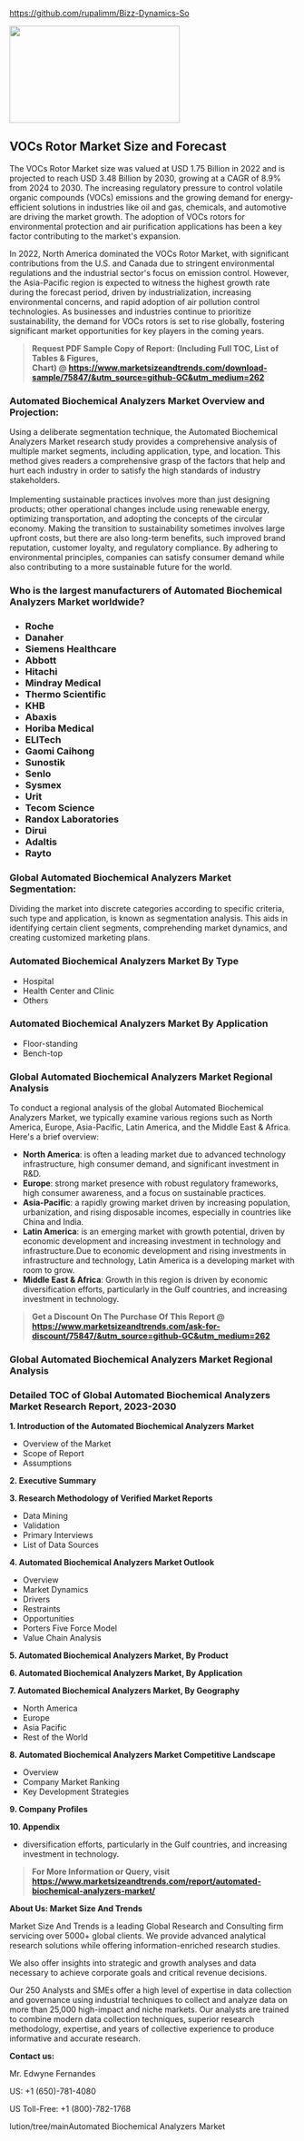 https://github.com/rupalimm/Bizz-Dynamics-So<p><img class="alignnone size-medium wp-image-20088" src="https://ffe5etoiles.com/wp-content/uploads/2024/12/MST1-300x171.png" alt="" width="300" height="171" /></p><h2>VOCs Rotor Market Size and Forecast</h2><p>The VOCs Rotor Market size was valued at USD 1.75 Billion in 2022 and is projected to reach USD 3.48 Billion by 2030, growing at a CAGR of 8.9% from 2024 to 2030. The increasing regulatory pressure to control volatile organic compounds (VOCs) emissions and the growing demand for energy-efficient solutions in industries like oil and gas, chemicals, and automotive are driving the market growth. The adoption of VOCs rotors for environmental protection and air purification applications has been a key factor contributing to the market's expansion.</p><p>In 2022, North America dominated the VOCs Rotor Market, with significant contributions from the U.S. and Canada due to stringent environmental regulations and the industrial sector's focus on emission control. However, the Asia-Pacific region is expected to witness the highest growth rate during the forecast period, driven by industrialization, increasing environmental concerns, and rapid adoption of air pollution control technologies. As businesses and industries continue to prioritize sustainability, the demand for VOCs rotors is set to rise globally, fostering significant market opportunities for key players in the coming years.</p></p><blockquote id="" class=""><strong>Request PDF Sample Copy of Report: (Including Full TOC, List of Tables &amp; Figures, Chart)&nbsp;@&nbsp;<strong><a href="https://www.marketsizeandtrends.com/download-sample/75847/&utm_source=github-GC&utm_medium=262" target="_blank">https://www.marketsizeandtrends.com/download-sample/75847/&utm_source=github-GC&utm_medium=262</a></strong></strong></blockquote><h3 id="" class="">Automated Biochemical Analyzers Market&nbsp;Overview and Projection:</h3><p id="" class="">Using a deliberate segmentation technique, the Automated Biochemical Analyzers Market research study provides a comprehensive analysis of multiple market segments, including application, type, and location. This method gives readers a comprehensive grasp of the factors that help and hurt each industry in order to satisfy the high standards of industry stakeholders. <br /> <br />Implementing sustainable practices involves more than just designing products; other operational changes include using renewable energy, optimizing transportation, and adopting the concepts of the circular economy. Making the transition to sustainability sometimes involves large upfront costs, but there are also long-term benefits, such improved brand reputation, customer loyalty, and regulatory compliance. By adhering to environmental principles, companies can satisfy consumer demand while also contributing to a more sustainable future for the world.</p><h3 id="" class="">Who is the largest manufacturers of&nbsp;Automated Biochemical Analyzers Market worldwide?</h3><h3 class=""><p><ul><li>Roche </li><li> Danaher </li><li> Siemens Healthcare </li><li> Abbott </li><li> Hitachi </li><li> Mindray Medical </li><li> Thermo Scientific </li><li> KHB </li><li> Abaxis </li><li> Horiba Medical </li><li> ELITech </li><li> Gaomi Caihong </li><li> Sunostik </li><li> Senlo </li><li> Sysmex </li><li> Urit </li><li> Tecom Science </li><li> Randox Laboratories </li><li> Dirui </li><li> Adaltis </li><li> Rayto</li></ul></p></h3><h3 id="" class="">Global&nbsp;Automated Biochemical Analyzers Market Segmentation:</h3><p id="" class="">Dividing the market into discrete categories according to specific criteria, such type and application, is known as segmentation analysis. This aids in identifying certain client segments, comprehending market dynamics, and creating customized marketing plans.</p><h3 id="" class="">Automated Biochemical Analyzers Market&nbsp;By Type</h3><p><p><ul><li>Hospital</li><li> Health Center and Clinic</li><li> Others</p></li></ul></p></p><h3 id="" class="">Automated Biochemical Analyzers Market&nbsp;By Application</h3><p class=""><p><ul><li>Floor-standing</li><li> Bench-top</li></ul></p></p><h3 id="" class="">Global Automated Biochemical Analyzers Market Regional Analysis</h3><p id="" class="">To conduct a regional analysis of the global Automated Biochemical Analyzers Market, we typically examine various regions such as North America, Europe, Asia-Pacific, Latin America, and the Middle East &amp; Africa. Here's a brief overview:</p><ul><li><strong>North America</strong>: is often a leading market due to advanced technology infrastructure, high consumer demand, and significant investment in R&amp;D.</li><li><strong>Europe</strong>: strong market presence with robust regulatory frameworks, high consumer awareness, and a focus on sustainable practices.</li><li><strong>Asia-Pacific</strong>: a rapidly growing market driven by increasing population, urbanization, and rising disposable incomes, especially in countries like China and India.</li><li><strong>Latin America</strong>: is an emerging market with growth potential, driven by economic development and increasing investment in technology and infrastructure.Due to economic development and rising investments in infrastructure and technology, Latin America is a developing market with room to grow.</li><li><strong>Middle East &amp; Africa</strong>: Growth in this region is driven by economic diversification efforts, particularly in the Gulf countries, and increasing investment in technology.</li></ul><blockquote id="" class=""><strong>Get a Discount On The Purchase Of This Report @ <strong><a href="https://www.marketsizeandtrends.com/ask-for-discount/75847/&utm_source=github-GC&utm_medium=262" target="_blank">https://www.marketsizeandtrends.com/ask-for-discount/75847/&utm_source=github-GC&utm_medium=262</a></strong></strong></blockquote><h3 id="" class="">Global Automated Biochemical Analyzers Market Regional Analysis</h3><h3 id="" class="">Detailed TOC of Global Automated Biochemical Analyzers Market Research Report, 2023-2030</h3><p id="" class=""><strong>1. Introduction of the Automated Biochemical Analyzers Market</strong></p><ul><li>Overview of the Market</li><li>Scope of Report</li><li>Assumptions</li></ul><p id="" class=""><strong>2. Executive Summary</strong></p><p id="" class=""><strong>3. Research Methodology of Verified Market Reports</strong></p><ul><li>Data Mining</li><li>Validation</li><li>Primary Interviews</li><li>List of Data Sources</li></ul><p id="" class=""><strong>4. Automated Biochemical Analyzers Market Outlook</strong></p><ul><li>Overview</li><li>Market Dynamics</li><li>Drivers</li><li>Restraints</li><li>Opportunities</li><li>Porters Five Force Model</li><li>Value Chain Analysis</li></ul><p id="" class=""><strong>5. Automated Biochemical Analyzers Market, By Product</strong></p><p id="" class=""><strong>6. Automated Biochemical Analyzers Market, By Application</strong></p><p id="" class=""><strong>7. Automated Biochemical Analyzers Market, By Geography</strong></p><ul><li>North America</li><li>Europe</li><li>Asia Pacific</li><li>Rest of the World</li></ul><p id="" class=""><strong>8. Automated Biochemical Analyzers Market Competitive Landscape</strong></p><ul><li>Overview</li><li>Company Market Ranking</li><li>Key Development Strategies</li></ul><p id="" class=""><strong>9. Company Profiles</strong></p><p id="" class=""><strong>10. Appendix</strong></p><ul><li>diversification efforts, particularly in the Gulf countries, and increasing investment in technology.</li></ul><blockquote id="" class=""><strong>For More Information or Query, visit <strong><strong><a href="https://www.marketsizeandtrends.com/report/automated-biochemical-analyzers-market/" target="_blank">https://www.marketsizeandtrends.com/report/automated-biochemical-analyzers-market/</a></strong></strong></strong></blockquote><p id="" class=""><strong>About Us: Market Size And Trends</strong></p><p id="" class="">Market Size And Trends is a leading Global Research and Consulting firm servicing over 5000+ global clients. We provide advanced analytical research solutions while offering information-enriched research studies.</p><p id="" class="">We also offer insights into strategic and growth analyses and data necessary to achieve corporate goals and critical revenue decisions.</p><p id="" class="">Our 250 Analysts and SMEs offer a high level of expertise in data collection and governance using industrial techniques to collect and analyze data on more than 25,000 high-impact and niche markets. Our analysts are trained to combine modern data collection techniques, superior research methodology, expertise, and years of collective experience to produce informative and accurate research.</p><p id="" class=""><strong>Contact us:</strong></p><p id="" class="">Mr. Edwyne Fernandes</p><p id="" class="">US: +1 (650)-781-4080</p><p id="" class="">US Toll-Free: +1 (800)-782-1768</p>lution/tree/mainAutomated Biochemical Analyzers Market
